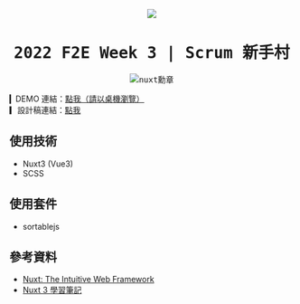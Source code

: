 <div align="center">
    
<samp>

![](https://i.imgur.com/O8m3WOh.png)

# 2022 F2E Week 3 | Scrum 新手村


<img src="https://img.shields.io/badge/-Nuxt-41b883?logo=Nuxt.js&logoColor=white&logoWidth=24" alt="nuxt勳章"/>

</samp>
</div>

▎DEMO  連結：[點我（請以桌機瀏覽）](https://westleft.github.io/f2e-scrum/) <br>
▎設計稿連結：[點我](https://www.figma.com/file/zYtXQoPGbpJ7SpbYrk0l60/The-F2E-%2F-W3---Scrum%E6%96%B0%E6%89%8B%E6%9D%91?t=jLW5q95HVetN8ouQ-0)

## 使用技術

* Nuxt3 (Vue3)
* SCSS

## 使用套件

* sortablejs

## 參考資料

* [Nuxt: The Intuitive Web Framework](https://nuxt.com/)
* [Nuxt 3 學習筆記](https://ithelp.ithome.com.tw/users/20152617/ironman/5934)
